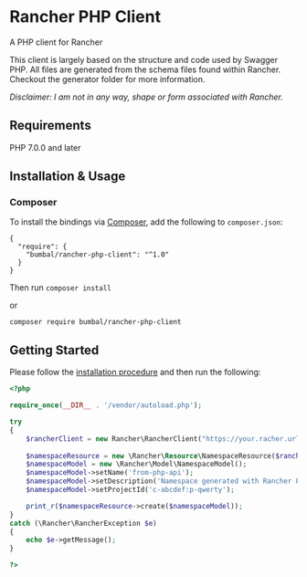 # Rancher PHP Client
A PHP client for Rancher

This client is largely based on the structure and code used by Swagger PHP. All files are generated from the schema files found within Rancher. Checkout the generator folder for more information.

*Disclaimer: I am not in any way, shape or form associated with Rancher.*

## Requirements

PHP 7.0.0 and later

## Installation & Usage
### Composer

To install the bindings via [Composer](http://getcomposer.org/), add the following to `composer.json`:

```
{
  "require": {
    "bumbal/rancher-php-client": "^1.0"
  }
}
```

Then run `composer install`

or

`composer require bumbal/rancher-php-client`

## Getting Started

Please follow the [installation procedure](#installation--usage) and then run the following:

```php
<?php

require_once(__DIR__ . '/vendor/autoload.php');

try
{
    $rancherClient = new Rancher\RancherClient("https://your.racher.url/", "rancher_token", "rancher_secret");
    
    $namespaceResource = new \Rancher\Resource\NamespaceResource($rancherClient, "c-abcdef");
    $namespaceModel = new \Rancher\Model\NamespaceModel();
    $namespaceModel->setName('from-php-api');
    $namespaceModel->setDescription('Namespace generated with Rancher PHP Client');
    $namespaceModel->setProjectId('c-abcdef:p-qwerty');

    print_r($namespaceResource->create($namespaceModel));
}
catch (\Rancher\RancherException $e)
{
    echo $e->getMessage();
}

?>
```